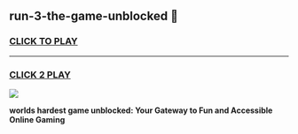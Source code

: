 
## run-3-the-game-unblocked 👋
<h3>
<a href="https://premium.freeplayer.one?title=run-3-the-game-unblocked&ref=14F">CLICK TO PLAY</a></h3>
<hr>

<h3>
<a href="https://premium.freeplayer.one?title=run-3-the-game-unblocked&ref=14F">CLICK 2 PLAY</a>
  
</h3>

<a href="https://premium.freeplayer.one?title=run-3-the-game-unblocked&ref=12F/"><img src="https://clearcache.store/games.png"></a>


**worlds hardest game unblocked: Your Gateway to Fun and Accessible Online Gaming**
